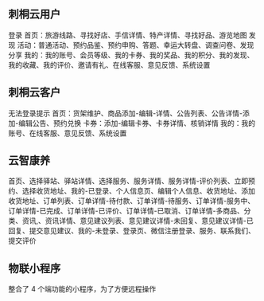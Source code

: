 ## 刺桐云用户

登录
首页：旅游线路、寻找好店、手信详情、特产详情、寻找好品、游览地图
发现
活动：普通活动、预约品鉴、预约申购、答题、幸运大转盘、调查问卷、发现分享
我的：我的账号、会员等级、我的卡券、我的奖品、我的积分、我的发现、我的收藏、我的评价、邀请有礼、在线客服、意见反馈、系统设置

## 刺桐云客户

无法登录提示
首页：货架维护、商品添加-编辑-详情、公告列表、公告详情-添加-编辑公告、预约兑换
卡券：添加-编辑卡券、卡券详情、核销详情
我的：我的账号、在线客服、意见反馈、系统设置

## 云智康养

首页、选择驿站、驿站详情、选择服务、服务详情、服务详情-评价列表、立即预约、选择收货地址、我的-已登录、个人信息页、编辑个人信息、收货地址、添加收货地址、订单列表、订单详情-待付款、订单详情-待服务、订单详情-服务中、订单详情-已完成、订单详情-已评价、订单详情-已取消、订单详情-多商品、分类、资讯,、资讯详情、意见建议列表、意见建议详情-未回复、意见建议详情-已回复、提交意见建议、我的-未登录、登录页、微信注册登录、服务、联系我们、提交评价

## 物联小程序

整合了 4 个端功能的小程序，为了方便远程操作

